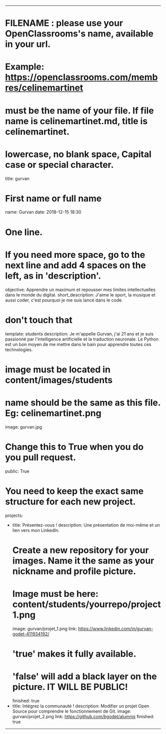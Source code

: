 ---

# FILENAME : please use your OpenClassrooms's name, available in your url.
# Example: https://openclassrooms.com/membres/celinemartinet
# must be the name of your file. If file name is celinemartinet.md, title is celinemartinet.
# lowercase, no blank space, Capital case or special character.
title: gurvan

# First name or full name
name: Gurvan
date: 2018-12-15 18:30

# One line.
# If you need more space, go to the next line and add 4 spaces on the left, as in 'description'.
objective: Apprendre un maximum et repousser mes limites intellectuelles dans le monde du digital.
short_description: J'aime le sport, la musique et aussi coder, c'est pourquoi je me suis lancé dans le code.

# don't touch that
template: students
description:
    Je m'appelle Gurvan, j'ai 21 ans et je suis passionné par l'intelligence artificielle et la traduction neuronale. Le Python est un bon moyen de me mettre dans le bain pour apprendre toutes ces technologies.

# image must be located in content/images/students
# name should be the same as this file. Eg: celinemartinet.png
image: gurvan.jpg

# Change this to True when you do you pull request.
public: True

# You need to keep the exact same structure for each new project.
projects:
  - title: Présentez-vous !
    description: Une présentation de moi-même et un lien vers mon LinkedIn.
    # Create a new repository for your images. Name it the same as your nickname and profile picture.
    # Image must be here: content/students/yourrepo/project1.png
    image: gurvan/projet_1.png
    link: https://www.linkedin.com/in/gurvan-godet-411934192/
    # 'true' makes it fully available.
    # 'false' will add a black layer on the picture. IT WILL BE PUBLIC!
    finished: true
  - title: Intégrez la communauté !
    description: Modifier un projet Open Source pour comprendre le fonctionnement de Git.
    image: gurvan/projet_2.png
    link: https://github.com/bgodet/alumnis
    finished: true
---